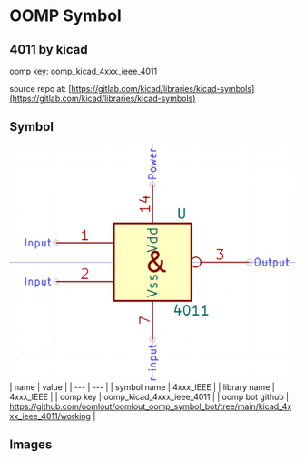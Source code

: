 # OOMP Symbol  
## 4011  by kicad  
  
oomp key: oomp_kicad_4xxx_ieee_4011  
  
source repo at: [https://gitlab.com/kicad/libraries/kicad-symbols](https://gitlab.com/kicad/libraries/kicad-symbols)  
## Symbol  
  
[![working.png](working_600.png)](working.png)  
| name | value | 
| --- | --- | 
| symbol name | 4xxx_IEEE | 
| library name | 4xxx_IEEE | 
| oomp key | oomp_kicad_4xxx_ieee_4011 | 
| oomp bot github | https://github.com/oomlout/oomlout_oomp_symbol_bot/tree/main/kicad_4xxx_ieee_4011/working | 
## Images  
